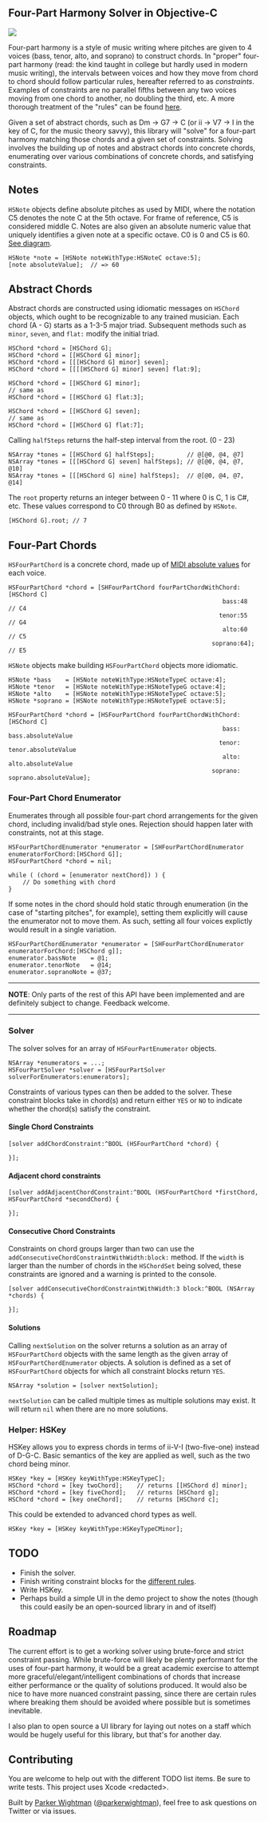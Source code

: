 ## Four-Part Harmony Solver in Objective-C

![](http://d.pr/i/gAmK/gpO0xwg6+)

Four-part harmony is a style of music writing where pitches are given to 4 voices (bass, tenor, alto, and soprano) to construct chords. In "proper" four-part harmony (read: the kind taught in college but hardly used in modern music writing), the intervals between voices and how they move from chord to chord should follow particular rules, hereafter referred to as *constraints*. Examples of constraints are no parallel fifths between any two voices moving from one chord to another, no doubling the third, etc. A more thorough treatment of the "rules" can be found [here](http://d.pr/f/6ad9/5k6SrIi8+).

Given a set of abstract chords, such as Dm -> G7 -> C (or ii -> V7 -> I in the key of C, for the music theory savvy), this library will "solve" for a four-part harmony matching those chords and a given set of constraints. Solving involves the building up of notes and abstract chords into concrete chords, enumerating over various combinations of concrete chords, and satisfying constraints.

## Notes

`HSNote` objects define absolute pitches as used by MIDI, where the notation C5 denotes the note C at the 5th octave. For frame of reference, C5 is considered middle C. Notes are also given an absolute numeric value that uniquely identifies a given note at a specific octave. C0 is 0 and C5 is 60. [See diagram](http://www.midimountain.com/midi/midi_note_numbers.html).

```objc
HSNote *note = [HSNote noteWithType:HSNoteC octave:5];
[note absoluteValue];  // => 60
```

## Abstract Chords

Abstract chords are constructed using idiomatic messages on `HSChord` objects, which ought to be recognizable to any trained musician. Each chord (A - G) starts as a 1-3-5 major triad. Subsequent methods such as `minor`, `seven`, and `flat:` modify the initial triad.

```objc
HSChord *chord = [HSChord G];
HSChord *chord = [[HSChord G] minor];
HSChord *chord = [[[HSChord G] minor] seven];
HSChord *chord = [[[[HSChord G] minor] seven] flat:9];

HSChord *chord = [[HSChord G] minor];
// same as
HSChord *chord = [[HSChord G] flat:3];

HSChord *chord = [[HSChord G] seven];
// same as
HSChord *chord = [[HSChord G] flat:7];
```

Calling `halfSteps` returns the half-step interval from the root. (0 - 23)

```objc
NSArray *tones = [[HSChord G] halfSteps];         // @[@0, @4, @7]
NSArray *tones = [[[HSChord G] seven] halfSteps]; // @[@0, @4, @7, @10]
NSArray *tones = [[[HSChord G] nine] halfSteps];  // @[@0, @4, @7, @14]
```

The `root` property returns an integer between 0 - 11 where 0 is C, 1 is C#, etc. These values correspond to C0 through B0 as defined by `HSNote`.

```objc
[HSChord G].root; // 7
```

## Four-Part Chords

`HSFourPartChord` is a concrete chord, made up of [MIDI absolute values](http://www.midimountain.com/midi/midi_note_numbers.html) for each voice.

```objc
HSFourPartChord *chord = [SHFourPartChord fourPartChordWithChord:[HSChord C]
                                                            bass:48    // C4
                                                           tenor:55    // G4
                                                            alto:60    // C5
                                                         soprano:64];  // E5
```

`HSNote` objects make building `HSFourPartChord` objects more idiomatic.

```objc
HSNote *bass    = [HSNote noteWithType:HSNoteTypeC octave:4];
HSNote *tenor   = [HSNote noteWithType:HSNoteTypeG octave:4];
HSNote *alto    = [HSNote noteWithType:HSNoteTypeC octave:5];
HSNote *soprano = [HSNote noteWithType:HSNoteTypeE octave:5];

HSFourPartChord *chord = [HSFourPartChord fourPartChordWithChord: [HSChord C]
                                                            bass: bass.absoluteValue
                                                           tenor: tenor.absoluteValue
                                                            alto: alto.absoluteValue
                                                         soprano: soprano.absoluteValue];
```


### Four-Part Chord Enumerator

Enumerates through all possible four-part chord arrangements for the given chord, including invalid/bad style ones. 
Rejection should happen later with constraints, not at this stage.

```objc
HSFourPartChordEnumerator *enumerator = [SHFourPartChordEnumerator enumeratorForChord:[HSChord G]];
HSFourPartChord *chord = nil;

while ( (chord = [enumerator nextChord]) ) {
    // Do something with chord
}
```

If some notes in the chord should hold static through enumeration (in the case of "starting pitches", for example), setting them explicitly will cause the enumerator not to move them. As such, setting all four voices explictly would result in a single variation.

```objc
HSFourPartChordEnumerator *enumerator = [SHFourPartChordEnumerator enumeratorForChord:[HSChord g]];
enumerator.bassNote    = @1;
enumerator.tenorNote   = @14;
enumerator.sopranoNote = @37;
```

---

**NOTE**: Only parts of the rest of this API have been implemented and are definitely subject to change. Feedback welcome.

---

### Solver

The solver solves for an array of `HSFourPartEnumerator` objects.

```objc
NSArray *enumerators = ...;
HSFourPartSolver *solver = [HSFourPartSolver solverForEnumerators:enumerators];
```

Constraints of various types can then be added to the solver. These constraint blocks take in chord(s) and return either `YES` or `NO` to indicate whether the chord(s) satisfy the constraint.

#### Single Chord Constraints

```objc
[solver addChordConstraint:^BOOL (HSFourPartChord *chord) {

}];
```

#### Adjacent chord constraints

```objc
[solver addAdjacentChordConstraint:^BOOL (HSFourPartChord *firstChord, HSFourPartChord *secondChord) {

}];
```

#### Consecutive Chord Constraints

Constraints on chord groups larger than two can use the `addConsecutiveChordConstraintWithWidth:block:` method. If the `width` is larger than the number of chords in the `HSChordSet` being solved, these constraints are ignored and a warning is printed to the console.

```objc
[solver addConsecutiveChordConstraintWithWidth:3 block:^BOOL (NSArray *chords) {

}];
```

#### Solutions

Calling `nextSolution` on the solver returns a solution as an array of `HSFourPartChord` objects with the same length as the given array of `HSFourPartChordEnumerator` objects. A solution is defined as a set of `HSFourPartChord` objects for which all constraint blocks return `YES`.

```objc
NSArray *solution = [solver nextSolution];
```

`nextSolution` can be called multiple times as multiple solutions may exist. It will return `nil` when there are no more solutions.

### Helper: HSKey

HSKey allows you to express chords in terms of ii-V-I (two-five-one) instead of D-G-C. Basic semantics of the key are applied as well, such as the two chord being minor.

```objc
HSKey *key = [HSKey keyWithType:HSKeyTypeC];
HSChord *chord = [key twoChord];    // returns [[HSChord d] minor];
HSChord *chord = [key fiveChord];   // returns [HSChord g];     
HSChord *chord = [key oneChord];    // returns [HSChord c];
```

This could be extended to advanced chord types as well.

```objc
HSKey *key = [HSKey keyWithType:HSKeyTypeCMinor];
```

## TODO

* Finish the solver.
* Finish writing constraint blocks for the [different rules](http://d.pr/f/6ad9/5k6SrIi8+).
* Write HSKey.
* Perhaps build a simple UI in the demo project to show the notes (though this could easily be an open-sourced library in and of itself)

## Roadmap

The current effort is to get a working solver using brute-force and strict constraint passing. While brute-force will likely be plenty performant for the uses of four-part harmony, it would be a great academic exercise to attempt more graceful/elegant/intelligent combinations of chords that increase either performance or the quality of solutions produced. It would also be nice to have more nuanced constraint passing, since there are certain rules where breaking them should be avoided where possible but is sometimes inevitable.

I also plan to open source a UI library for laying out notes on a staff which would be hugely useful for this library, but that's for another day.

## Contributing

You are welcome to help out with the different TODO list items. Be sure to write tests. This project uses Xcode \<redacted\>.

Built by [Parker Wightman](https://github.com/pwightman) ([@parkerwightman](https://twitter.com/parkerwightman)), feel free to ask questions on Twitter or via issues.
